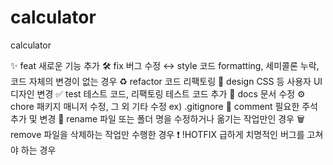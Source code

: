 # calculator
calculator

✨  feat        새로운 기능 추가
🛠  fix         버그 수정
↔️   style       코드 formatting, 세미콜론 누락, 코드 자체의 변경이 없는 경우
♻️   refactor    코드 리팩토링
🎨  design      CSS 등 사용자 UI 디자인 변경
✅  test        테스트 코드, 리팩토링 테스트 코드 추가
📝  docs        문서 수정
⚙️   chore       패키지 매니저 수정, 그 외 기타 수정 ex) .gitignore
💬  comment     필요한 주석 추가 및 변경
🚚  rename      파일 또는 폴더 명을 수정하거나 옮기는 작업만인 경우
🗑  remove      파일을 삭제하는 작업만 수행한 경우
❗️  !HOTFIX     급하게 치명적인 버그를 고쳐야 하는 경우
